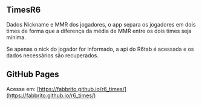 ## TimesR6

Dados Nickname e MMR dos jogadores, o app separa os jogadores em dois times de forma que a diferença da média de MMR entre os dois times seja mínima.

Se apenas o nick do jogador for informado, a api do R6tab é acessada e os dados necessários são recuperados. 

## GitHub Pages
Acesse em: [https://fabbrito.github.io/r6_times/](https://fabbrito.github.io/r6_times/)
